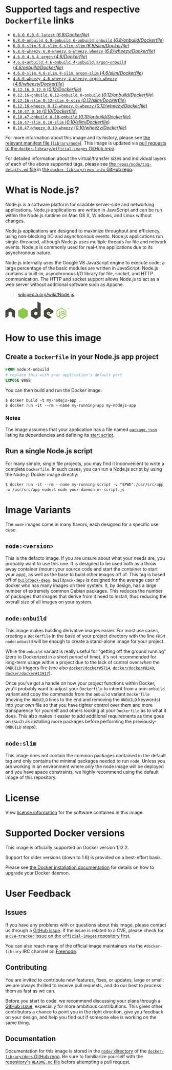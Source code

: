 # Supported tags and respective `Dockerfile` links

-	[`6.8.0`, `6.8`, `6`, `latest` (*6.8/Dockerfile*)](https://github.com/nodejs/docker-node/blob/f3c3821591765ad0727bdde2cb98f41dc1b9b4b9/6.8/Dockerfile)
-	[`6.8.0-onbuild`, `6.8-onbuild`, `6-onbuild`, `onbuild` (*6.8/onbuild/Dockerfile*)](https://github.com/nodejs/docker-node/blob/f3c3821591765ad0727bdde2cb98f41dc1b9b4b9/6.8/onbuild/Dockerfile)
-	[`6.8.0-slim`, `6.8-slim`, `6-slim`, `slim` (*6.8/slim/Dockerfile*)](https://github.com/nodejs/docker-node/blob/f3c3821591765ad0727bdde2cb98f41dc1b9b4b9/6.8/slim/Dockerfile)
-	[`6.8.0-wheezy`, `6.8-wheezy`, `6-wheezy`, `wheezy` (*6.8/wheezy/Dockerfile*)](https://github.com/nodejs/docker-node/blob/f3c3821591765ad0727bdde2cb98f41dc1b9b4b9/6.8/wheezy/Dockerfile)
-	[`4.6.0`, `4.6`, `4`, `argon` (*4.6/Dockerfile*)](https://github.com/nodejs/docker-node/blob/4029a8f71920e1e23efa79602167014f9c325ba0/4.6/Dockerfile)
-	[`4.6.0-onbuild`, `4.6-onbuild`, `4-onbuild`, `argon-onbuild` (*4.6/onbuild/Dockerfile*)](https://github.com/nodejs/docker-node/blob/4029a8f71920e1e23efa79602167014f9c325ba0/4.6/onbuild/Dockerfile)
-	[`4.6.0-slim`, `4.6-slim`, `4-slim`, `argon-slim` (*4.6/slim/Dockerfile*)](https://github.com/nodejs/docker-node/blob/4029a8f71920e1e23efa79602167014f9c325ba0/4.6/slim/Dockerfile)
-	[`4.6.0-wheezy`, `4.6-wheezy`, `4-wheezy`, `argon-wheezy` (*4.6/wheezy/Dockerfile*)](https://github.com/nodejs/docker-node/blob/4029a8f71920e1e23efa79602167014f9c325ba0/4.6/wheezy/Dockerfile)
-	[`0.12.16`, `0.12`, `0` (*0.12/Dockerfile*)](https://github.com/nodejs/docker-node/blob/4029a8f71920e1e23efa79602167014f9c325ba0/0.12/Dockerfile)
-	[`0.12.16-onbuild`, `0.12-onbuild`, `0-onbuild` (*0.12/onbuild/Dockerfile*)](https://github.com/nodejs/docker-node/blob/4029a8f71920e1e23efa79602167014f9c325ba0/0.12/onbuild/Dockerfile)
-	[`0.12.16-slim`, `0.12-slim`, `0-slim` (*0.12/slim/Dockerfile*)](https://github.com/nodejs/docker-node/blob/4029a8f71920e1e23efa79602167014f9c325ba0/0.12/slim/Dockerfile)
-	[`0.12.16-wheezy`, `0.12-wheezy`, `0-wheezy` (*0.12/wheezy/Dockerfile*)](https://github.com/nodejs/docker-node/blob/4029a8f71920e1e23efa79602167014f9c325ba0/0.12/wheezy/Dockerfile)
-	[`0.10.47`, `0.10` (*0.10/Dockerfile*)](https://github.com/nodejs/docker-node/blob/4029a8f71920e1e23efa79602167014f9c325ba0/0.10/Dockerfile)
-	[`0.10.47-onbuild`, `0.10-onbuild` (*0.10/onbuild/Dockerfile*)](https://github.com/nodejs/docker-node/blob/4029a8f71920e1e23efa79602167014f9c325ba0/0.10/onbuild/Dockerfile)
-	[`0.10.47-slim`, `0.10-slim` (*0.10/slim/Dockerfile*)](https://github.com/nodejs/docker-node/blob/4029a8f71920e1e23efa79602167014f9c325ba0/0.10/slim/Dockerfile)
-	[`0.10.47-wheezy`, `0.10-wheezy` (*0.10/wheezy/Dockerfile*)](https://github.com/nodejs/docker-node/blob/4029a8f71920e1e23efa79602167014f9c325ba0/0.10/wheezy/Dockerfile)

For more information about this image and its history, please see [the relevant manifest file (`library/node`)](https://github.com/docker-library/official-images/blob/master/library/node). This image is updated via [pull requests to the `docker-library/official-images` GitHub repo](https://github.com/docker-library/official-images/pulls?q=label%3Alibrary%2Fnode).

For detailed information about the virtual/transfer sizes and individual layers of each of the above supported tags, please see [the `repos/node/tag-details.md` file](https://github.com/docker-library/repo-info/blob/master/repos/node/tag-details.md) in [the `docker-library/repo-info` GitHub repo](https://github.com/docker-library/repo-info).

# What is Node.js?

Node.js is a software platform for scalable server-side and networking applications. Node.js applications are written in JavaScript and can be run within the Node.js runtime on Mac OS X, Windows, and Linux without changes.

Node.js applications are designed to maximize throughput and efficiency, using non-blocking I/O and asynchronous events. Node.js applications run single-threaded, although Node.js uses multiple threads for file and network events. Node.js is commonly used for real-time applications due to its asynchronous nature.

Node.js internally uses the Google V8 JavaScript engine to execute code; a large percentage of the basic modules are written in JavaScript. Node.js contains a built-in, asynchronous I/O library for file, socket, and HTTP communication. The HTTP and socket support allows Node.js to act as a web server without additional software such as Apache.

> [wikipedia.org/wiki/Node.js](https://en.wikipedia.org/wiki/Node.js)

![logo](https://raw.githubusercontent.com/docker-library/docs/01c12653951b2fe592c1f93a13b4e289ada0e3a1/node/logo.png)

# How to use this image

## Create a `Dockerfile` in your Node.js app project

```dockerfile
FROM node:4-onbuild
# replace this with your application's default port
EXPOSE 8888
```

You can then build and run the Docker image:

```console
$ docker build -t my-nodejs-app .
$ docker run -it --rm --name my-running-app my-nodejs-app
```

### Notes

The image assumes that your application has a file named [`package.json`](https://docs.npmjs.com/files/package.json) listing its dependencies and defining its [start script](https://docs.npmjs.com/misc/scripts#default-values).

## Run a single Node.js script

For many simple, single file projects, you may find it inconvenient to write a complete `Dockerfile`. In such cases, you can run a Node.js script by using the Node.js Docker image directly:

```console
$ docker run -it --rm --name my-running-script -v "$PWD":/usr/src/app -w /usr/src/app node:4 node your-daemon-or-script.js
```

# Image Variants

The `node` images come in many flavors, each designed for a specific use case.

## `node:<version>`

This is the defacto image. If you are unsure about what your needs are, you probably want to use this one. It is designed to be used both as a throw away container (mount your source code and start the container to start your app), as well as the base to build other images off of. This tag is based off of [`buildpack-deps`](https://registry.hub.docker.com/_/buildpack-deps/). `buildpack-deps` is designed for the average user of docker who has many images on their system. It, by design, has a large number of extremely common Debian packages. This reduces the number of packages that images that derive from it need to install, thus reducing the overall size of all images on your system.

## `node:onbuild`

This image makes building derivative images easier. For most use cases, creating a `Dockerfile` in the base of your project directory with the line `FROM node:onbuild` will be enough to create a stand-alone image for your project.

While the `onbuild` variant is really useful for "getting off the ground running" (zero to Dockerized in a short period of time), it's not recommended for long-term usage within a project due to the lack of control over *when* the `ONBUILD` triggers fire (see also [`docker/docker#5714`](https://github.com/docker/docker/issues/5714), [`docker/docker#8240`](https://github.com/docker/docker/issues/8240), [`docker/docker#11917`](https://github.com/docker/docker/issues/11917)).

Once you've got a handle on how your project functions within Docker, you'll probably want to adjust your `Dockerfile` to inherit from a non-`onbuild` variant and copy the commands from the `onbuild` variant `Dockerfile` (moving the `ONBUILD` lines to the end and removing the `ONBUILD` keywords) into your own file so that you have tighter control over them and more transparency for yourself and others looking at your `Dockerfile` as to what it does. This also makes it easier to add additional requirements as time goes on (such as installing more packages before performing the previously-`ONBUILD` steps).

## `node:slim`

This image does not contain the common packages contained in the default tag and only contains the minimal packages needed to run `node`. Unless you are working in an environment where *only* the node image will be deployed and you have space constraints, we highly recommend using the default image of this repository.

# License

View [license information](https://github.com/joyent/node/blob/master/LICENSE) for the software contained in this image.

# Supported Docker versions

This image is officially supported on Docker version 1.12.2.

Support for older versions (down to 1.6) is provided on a best-effort basis.

Please see [the Docker installation documentation](https://docs.docker.com/installation/) for details on how to upgrade your Docker daemon.

# User Feedback

## Issues

If you have any problems with or questions about this image, please contact us through a [GitHub issue](https://github.com/nodejs/docker-node/issues). If the issue is related to a CVE, please check for [a `cve-tracker` issue on the `official-images` repository first](https://github.com/docker-library/official-images/issues?q=label%3Acve-tracker).

You can also reach many of the official image maintainers via the `#docker-library` IRC channel on [Freenode](https://freenode.net).

## Contributing

You are invited to contribute new features, fixes, or updates, large or small; we are always thrilled to receive pull requests, and do our best to process them as fast as we can.

Before you start to code, we recommend discussing your plans through a [GitHub issue](https://github.com/nodejs/docker-node/issues), especially for more ambitious contributions. This gives other contributors a chance to point you in the right direction, give you feedback on your design, and help you find out if someone else is working on the same thing.

## Documentation

Documentation for this image is stored in the [`node/` directory](https://github.com/docker-library/docs/tree/master/node) of the [`docker-library/docs` GitHub repo](https://github.com/docker-library/docs). Be sure to familiarize yourself with the [repository's `README.md` file](https://github.com/docker-library/docs/blob/master/README.md) before attempting a pull request.
